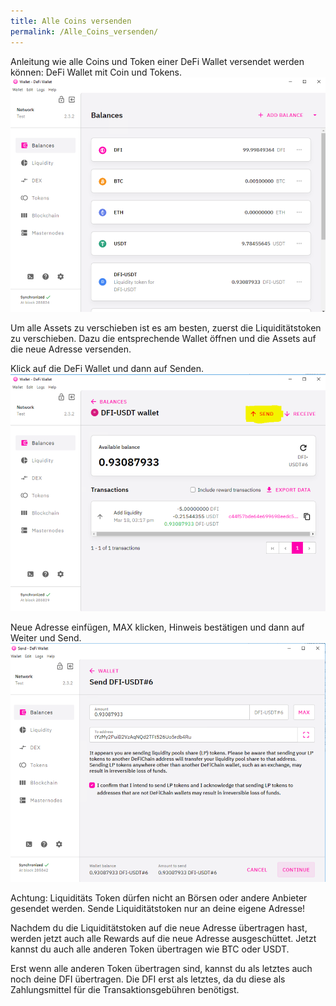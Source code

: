 ```yaml
---
title: Alle Coins versenden
permalink: /Alle_Coins_versenden/
---
```


Anleitung wie alle Coins und Token einer DeFi Wallet versendet werden können:
DeFi Wallet mit Coin und Tokens.
![DeFi Wallet mit Coin und Tokens](../media/210318_1518.png)

Um alle Assets zu verschieben ist es am besten, zuerst die Liquiditätstoken zu verschieben. Dazu die entsprechende Wallet öffnen und die Assets auf die neue Adresse versenden.

Klick auf die DeFi Wallet und dann auf Senden.
![Klick auf die DeFi Wallet und dann auf Senden](../media/210318_1520.png)

Neue Adresse einfügen, MAX klicken, Hinweis bestätigen und dann auf Weiter und Send.
![Neue Adresse einfügen, MAX klicken, Hinweis bestätigen und dann auf Weiter und Send](../media/210318_1522.png)

Achtung: Liquiditäts Token dürfen nicht an Börsen oder andere Anbieter gesendet werden. Sende Liquiditätstoken nur an deine eigene Adresse!

Nachdem du die Liquiditätstoken auf die neue Adresse übertragen hast, werden jetzt auch alle Rewards auf die neue Adresse ausgeschüttet. Jetzt kannst du auch alle anderen Token übertragen wie BTC oder USDT.

Erst wenn alle anderen Token übertragen sind, kannst du als letztes auch noch deine DFI übertragen. Die DFI erst als letztes, da du diese als Zahlungsmittel für die Transaktionsgebühren benötigst.
